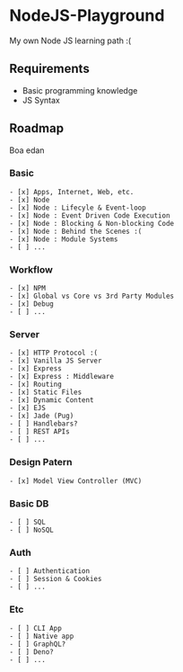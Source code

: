 # NodeJS-Playground
My own Node JS learning path :(

## Requirements
- Basic programming knowledge
- JS Syntax

## Roadmap
Boa edan
### Basic
```
- [x] Apps, Internet, Web, etc.
- [x] Node
- [x] Node : Lifecyle & Event-loop
- [x] Node : Event Driven Code Execution
- [x] Node : Blocking & Non-blocking Code
- [x] Node : Behind the Scenes :(
- [x] Node : Module Systems 
- [ ] ... 
```
### Workflow
```
- [x] NPM
- [x] Global vs Core vs 3rd Party Modules
- [x] Debug
- [ ] ... 
```
### Server
```
- [x] HTTP Protocol :(
- [x] Vanilla JS Server
- [x] Express
- [x] Express : Middleware
- [x] Routing
- [x] Static Files
- [x] Dynamic Content
- [x] EJS
- [x] Jade (Pug)
- [ ] Handlebars?
- [ ] REST APIs
- [ ] ...
```

### Design Patern
```
- [x] Model View Controller (MVC)
```

###  Basic DB
```
- [ ] SQL
- [ ] NoSQL
```
### Auth
```
- [ ] Authentication
- [ ] Session & Cookies
- [ ] ...
```
### Etc 
```
- [ ] CLI App
- [ ] Native app
- [ ] GraphQL?
- [ ] Deno?
- [ ] ...
```
